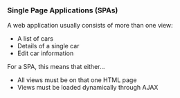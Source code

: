 ### Single Page Applications (SPAs)

A web application usually consists of more than one view:

* A list of cars
* Details of a single car
* Edit car information

For a SPA, this means that either...

* All views must be on that one HTML page
* Views must be loaded dynamically through AJAX